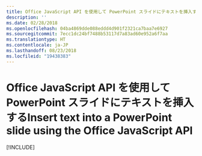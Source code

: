 ```yaml
---
title: Office JavaScript API を使用して PowerPoint スライドにテキストを挿入する
description: ''
ms.date: 02/28/2018
ms.openlocfilehash: 04ba4869dde088eddd4d901f2321ca7baa7e6927
ms.sourcegitcommit: 7ecc1dc24bf7488b53117d7a83ad60e952a6f7aa
ms.translationtype: HT
ms.contentlocale: ja-JP
ms.lasthandoff: 08/23/2018
ms.locfileid: "19438383"
---
```

# <a name="insert-text-into-a-powerpoint-slide-using-the-office-javascript-api"></a><span data-ttu-id="f95cd-102">Office JavaScript API を使用して PowerPoint スライドにテキストを挿入する</span><span class="sxs-lookup"><span data-stu-id="f95cd-102">Insert text into a PowerPoint slide using the Office JavaScript API</span></span>

[!INCLUDE[](../includes/powerpoint-tutorial-insert-text.md)]